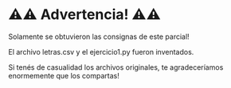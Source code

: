 # ⚠️⚠️ Advertencia! ⚠️⚠️

Solamente se obtuvieron las consignas de este parcial!

El archivo letras.csv y el ejercicio1.py fueron inventados.

Si tenés de casualidad los archivos originales, te agradeceríamos enormemente que los compartas!